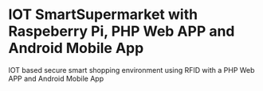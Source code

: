 # IOT SmartSupermarket with Raspeberry Pi, PHP Web APP and Android Mobile App
IOT based secure smart shopping environment  using RFID with a PHP Web APP and Android Mobile App
